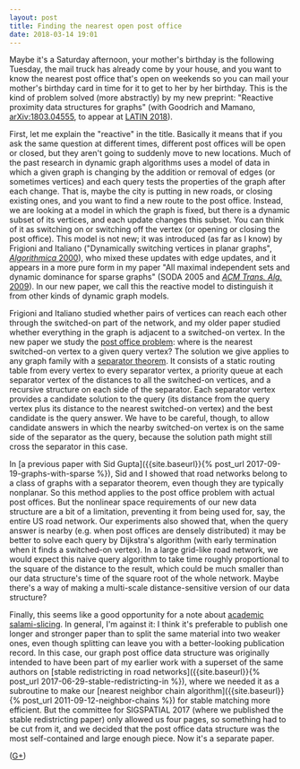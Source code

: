 ```yaml
---
layout: post
title: Finding the nearest open post office
date: 2018-03-14 19:01
---
```

Maybe it's a Saturday afternoon, your mother's birthday is the following Tuesday, the mail truck has already come by your house, and you want to know the nearest post office that's open on weekends so you can mail your mother's birthday card in time for it to get to her by her birthday. This is the kind of problem solved (more abstractly) by my new preprint: "Reactive proximity data structures for graphs" (with Goodrich and Mamano, [arXiv:1803.04555](https://arxiv.org/abs/1803.04555), to appear at [LATIN 2018](http://latin2018.dc.uba.ar/)).

First, let me explain the "reactive" in the title. Basically it means that if you ask the same question at different times, different post offices will be open or closed, but they aren't going to suddenly move to new locations.
Much of the past research in dynamic graph algorithms uses a model of data in which a given graph is changing by the addition or removal of edges (or sometimes vertices) and each query tests the properties of the graph after each change. That is, maybe the city is putting in new roads, or closing existing ones, and you want to find a new route to the post office. Instead, we are looking at a model in which the graph is fixed, but there is a dynamic subset of its vertices, and each update changes this subset. You can think of it as switching on or switching off the vertex (or opening or closing the post office). This model is not new; it was introduced (as far as I know) by Frigioni and Italiano ("Dynamically switching vertices in planar graphs", [_Algorithmica_ 2000](https://doi.org/10.1007/s004530010032)), who mixed these updates with edge updates, and it appears in a more pure form in my paper "All maximal independent sets and dynamic dominance for sparse graphs" (SODA 2005 and [_ACM Trans. Alg._ 2009](http://doi.org/10.1145/1597036.1597042)). In our new paper, we call this the reactive model to distinguish it from other kinds of dynamic graph models.

Frigioni and Italiano studied whether pairs of vertices can reach each other through the switched-on part of the network, and my older paper studied whether everything in the graph is adjacent to a switched-on vertex. In the new paper we study the [post office problem](https://en.wikipedia.org/wiki/Nearest_neighbor_search): where is the nearest switched-on vertex to a given query vertex? The solution we give applies to any graph family with a [separator theorem](https://en.wikipedia.org/wiki/Planar_separator_theorem).
It consists of a static routing table from every vertex to every separator vertex,
a priority queue at each separator vertex of the distances to all the switched-on vertices, and a recursive structure on each side of the separator. Each separator vertex provides a candidate solution to the query (its distance from the query vertex plus its distance to the nearest switched-on vertex) and the best candidate is the query answer. We have to be careful, though, to allow candidate answers in which the nearby switched-on vertex is on the same side of the separator as the query, because the solution path might still cross the separator in this case.

In [a previous paper with Sid Gupta]({{site.baseurl}}{% post_url 2017-09-19-graphs-with-sparse %}), Sid and I showed that road networks belong to a class of graphs with a separator theorem, even though they are typically nonplanar. So this method applies to the post office problem with actual post offices. But the nonlinear space requirements of our new data structure are a bit of a limitation, preventing it from  being used for, say, the entire US road network. Our experiments also showed that, when the query answer is nearby (e.g. when post offices are densely distributed) it may be better to solve each query by Dijkstra's algorithm (with early termination when it finds a switched-on vertex). In a large grid-like road network, we would expect this naive query algorithm to take time roughly proportional to the square of the distance to the result, which could be much smaller than our data structure's time of the square root of the whole network. Maybe there's a way of making a multi-scale distance-sensitive version of our data structure?

Finally, this seems like a good opportunity for a note about [academic salami-slicing](https://en.wikipedia.org/wiki/Least_publishable_unit). In general, I'm against it: I think it's preferable to publish one longer and stronger paper than to split the same material into two weaker ones, even though splitting can leave you with a better-looking publication record. In this case, our graph post office data structure was originally intended to have been part of my earlier work with a superset of the same authors on [stable redistricting in road networks]({{site.baseurl}}{% post_url 2017-06-29-stable-redistricting-in %}), where we needed it as a subroutine to make our [nearest neighbor chain algorithm]({{site.baseurl}}{% post_url 2011-09-12-neighbor-chains %}) for stable matching more efficient. But the committee for SIGSPATIAL 2017 (where we published the stable redistricting paper) only allowed us four pages, so something had to be cut from it, and we decided that the post office data structure was the most self-contained and large enough piece. Now it's a separate paper.

([G+](https://plus.google.com/100003628603413742554/posts/j7CzKPGezSc))